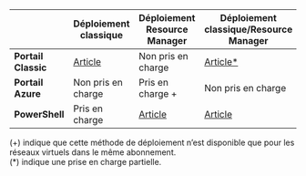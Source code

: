 | | **Déploiement classique** | **Déploiement Resource Manager** | **Déploiement classique/Resource Manager** |
|----------------------------------------|-------------|----------------------|---------------------------------|
| **Portail Classic** | [Article](../articles/vpn-gateway/virtual-networks-configure-vnet-to-vnet-connection.md) | Non pris en charge | [Article*](../articles/vpn-gateway/vpn-gateway-connect-different-deployment-models-portal.md) |
| **Portail Azure** | Non pris en charge | Pris en charge + | Non pris en charge |
| **PowerShell** | Pris en charge | [Article](../articles/vpn-gateway/vpn-gateway-vnet-vnet-rm-ps.md) | [Article](../articles/vpn-gateway/vpn-gateway-connect-different-deployment-models-powershell.md)

(+) indique que cette méthode de déploiement n’est disponible que pour les réseaux virtuels dans le même abonnement.<br> (*) indique une prise en charge partielle.

<!---HONumber=AcomDC_0831_2016-->